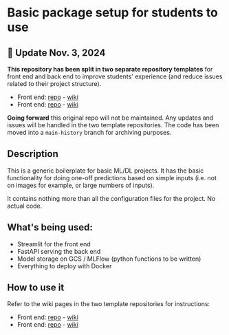 # Basic package setup for students to use

## :construction: Update Nov. 3, 2024

**This repository has been split in two separate repository templates** for front end and back end to improve students' experience (and reduce issues related to their project structure).

- Front end: [repo](https://github.com/julesvanrie/base_project_back) - [wiki](https://github.com/julesvanrie/base_project_back/wiki)
- Front end: [repo](https://github.com/julesvanrie/base_project_front) - [wiki](https://github.com/julesvanrie/base_project_front/wiki)

**Going forward** this original repo will not be maintained. Any updates and issues will be handled in the two template repositories. The code has been moved into a `main-history` branch for archiving purposes.

## Description

This is a generic boilerplate for basic ML/DL projects.
It has the basic functionality for doing one-off predictions based on simple inputs (i.e. not on images for example, or large numbers of inputs).

It contains nothing more than all the configuration files for the project. No actual code.

## What's being used:
- Streamlit for the front end
- FastAPI serving the back end
- Model storage on GCS / MLFlow (python functions to be written)
- Everything to deploy with Docker

## How to use it

Refer to the wiki pages in the two template repositories for instructions:

- Front end: [repo](https://github.com/julesvanrie/base_project_back) - [wiki](https://github.com/julesvanrie/base_project_back/wiki)
- Front end: [repo](https://github.com/julesvanrie/base_project_front) - [wiki](https://github.com/julesvanrie/base_project_front/wiki)
